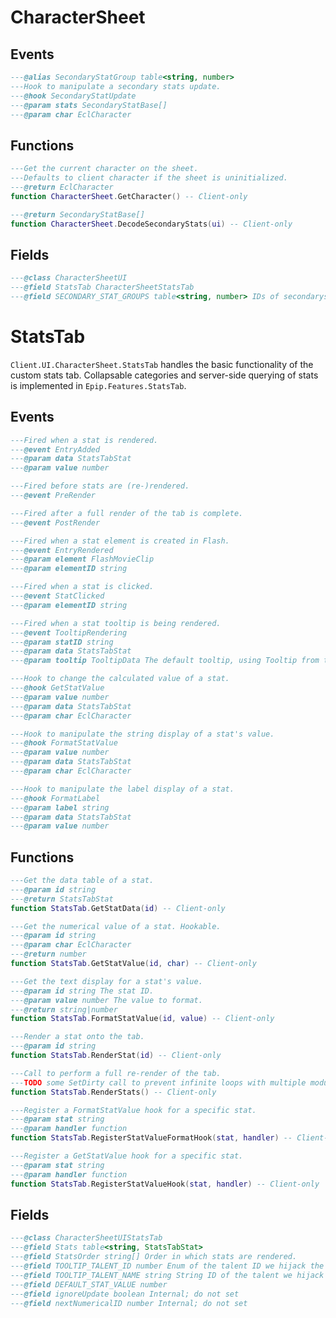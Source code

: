 # CharacterSheet

## Events
<doc events="CharacterSheetUI">

```lua
---@alias SecondaryStatGroup table<string, number>
---Hook to manipulate a secondary stats update.
---@hook SecondaryStatUpdate
---@param stats SecondaryStatBase[]
---@param char EclCharacter
```
</doc>

## Functions
<doc lib="CharacterSheetUI">

```lua
---Get the current character on the sheet.  
---Defaults to client character if the sheet is uninitialized.
---@return EclCharacter
function CharacterSheet.GetCharacter() -- Client-only
```
```lua
---@return SecondaryStatBase[]
function CharacterSheet.DecodeSecondaryStats(ui) -- Client-only
```
</doc>

## Fields
<doc fields="CharacterSheetUI">

```lua
---@class CharacterSheetUI
---@field StatsTab CharacterSheetStatsTab
---@field SECONDARY_STAT_GROUPS table<string, number> IDs of secondarystat groups.
```
</doc>

# StatsTab

`Client.UI.CharacterSheet.StatsTab` handles the basic functionality of the custom stats tab. Collapsable categories and server-side querying of stats is implemented in `Epip.Features.StatsTab`.

## Events
<doc events="CharacterSheetUIStatsTab">

```lua
---Fired when a stat is rendered.
---@event EntryAdded
---@param data StatsTabStat
---@param value number
```
```lua
---Fired before stats are (re-)rendered.
---@event PreRender
```
```lua
---Fired after a full render of the tab is complete.
---@event PostRender
```
```lua
---Fired when a stat element is created in Flash.
---@event EntryRendered
---@param element FlashMovieClip
---@param elementID string
```
```lua
---Fired when a stat is clicked.
---@event StatClicked
---@param elementID string
```
```lua
---Fired when a stat tooltip is being rendered.
---@event TooltipRendering
---@param statID string
---@param data StatsTabStat
---@param tooltip TooltipData The default tooltip, using Tooltip from the stat data, or Description as a fallback.
```
```lua
---Hook to change the calculated value of a stat.
---@hook GetStatValue
---@param value number
---@param data StatsTabStat
---@param char EclCharacter
```
```lua
---Hook to manipulate the string display of a stat's value.
---@hook FormatStatValue
---@param value number
---@param data StatsTabStat
---@param char EclCharacter
```
```lua
---Hook to manipulate the label display of a stat.
---@hook FormatLabel
---@param label string
---@param data StatsTabStat
---@param value number
```
</doc>

## Functions
<doc lib="CharacterSheetUIStatsTab">

```lua
---Get the data table of a stat.
---@param id string
---@return StatsTabStat
function StatsTab.GetStatData(id) -- Client-only
```
```lua
---Get the numerical value of a stat. Hookable.
---@param id string
---@param char EclCharacter
---@return number
function StatsTab.GetStatValue(id, char) -- Client-only
```
```lua
---Get the text display for a stat's value.
---@param id string The stat ID.
---@param value number The value to format.
---@return string|number
function StatsTab.FormatStatValue(id, value) -- Client-only
```
```lua
---Render a stat onto the tab.
---@param id string
function StatsTab.RenderStat(id) -- Client-only
```
```lua
---Call to perform a full re-render of the tab.
---TODO some SetDirty call to prevent infinite loops with multiple modules calling this?
function StatsTab.RenderStats() -- Client-only
```
```lua
---Register a FormatStatValue hook for a specific stat.
---@param stat string
---@param handler function
function StatsTab.RegisterStatValueFormatHook(stat, handler) -- Client-only
```
```lua
---Register a GetStatValue hook for a specific stat.
---@param stat string
---@param handler function
function StatsTab.RegisterStatValueHook(stat, handler) -- Client-only
```
</doc>

## Fields
<doc fields="CharacterSheetUIStatsTab">

```lua
---@class CharacterSheetUIStatsTab
---@field Stats table<string, StatsTabStat>
---@field StatsOrder string[] Order in which stats are rendered.
---@field TOOLTIP_TALENT_ID number Enum of the talent ID we hijack the tooltip of.
---@field TOOLTIP_TALENT_NAME string String ID of the talent we hijack the tooltip of.
---@field DEFAULT_STAT_VALUE number
---@field ignoreUpdate boolean Internal; do not set
---@field nextNumericalID number Internal; do not set
```
</doc>